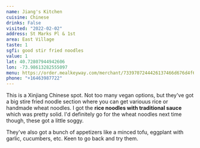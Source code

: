 ```yaml
---
name: Jiang's Kitchen
cuisine: Chinese
drinks: False
visited: "2022-02-02"
address: St Marks Pl & 1st
area: East Village
taste: 1
sgfi: good stir fried noodles
value: 1
lat: 40.72807944942606
lon: -73.98613282555097
menu: https://order.mealkeyway.com/merchant/7339707244426137466d676d4f695751366f2b6e2f773d3d/main
phone: "+16463987722"
---
```


This is a Xinjiang Chinese spot. Not too many vegan options, but they've got a big stire fried noodle section where you can get variouus rice or handmade wheat noodles. I got the **rice noodles with traditional sauce** which was pretty solid. I'd definitely go for the wheat noodles next time though, these got a little soggy.

They've also got a bunch of appetizers like a minced tofu, eggplant with garlic, cucumbers, etc. Keen to go back and try them.
